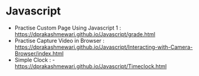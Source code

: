 # Javascript
-  Practise Custom Page Using Javascript 1 : https://dprakashmewari.github.io/Javascript/grade.html
-  Practise Capture Video in Browser :  https://dprakashmewari.github.io/Javascript/Interacting-with-Camera-Browser/index.html
-  Simple Clock : - https://dprakashmewari.github.io/Javascript/Timeclock.html
